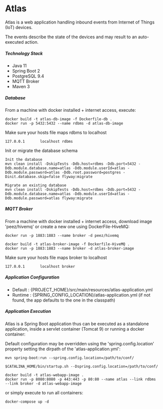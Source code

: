 # Atlas

Atlas is a web application handling inbound events from Internet of Things (IoT) devices.

The events describe the state of the devices and may result to an auto-executed action. 

##### Technology Stack

* Java 11
* Spring Boot 2
* PostgreSQL 9.4
* MQTT Broker
* Maven 3

##### Database

From a machine with docker installed + internet access, execute:

    docker build -t atlas-db-image -f Dockerfile-db .
    docker run -p 5432:5432 --name rdbms -d atlas-db-image

Make sure your hosts file maps rdbms to localhost

    127.0.0.1       localhost rdbms

Init or migrate the database schema

    Init the database
    mvn clean install -DskipTests -Ddb.host=rdbms -Ddb.port=5432 -Ddb.module.database.name=atlas -Ddb.module.userId=atlas -Ddb.module.password=atlas -Ddb.root.password=postgres -Dinit.database.skip=false flyway:migrate
    
    Migrate an existing database
    mvn clean install -DskipTests -Ddb.host=rdbms -Ddb.port=5432 -Ddb.module.database.name=atlas -Ddb.module.userId=atlas -Ddb.module.password=atlas flyway:migrate

##### MQTT Broker

From a machine with docker installed + internet access, download image 'peez/hivemq' or create a new one using DockerFile-HiveMQ:
```
docker run -p 1883:1883 --name broker -d peez/hivemq
```
```
docker build -t atlas-broker-image -f Dockerfile-HiveMQ .
docker run -p 1883:1883 --name broker -d atlas-broker-image
```

Make sure your hosts file maps broker to localhost

    127.0.0.1       localhost broker

##### Application Configuration

* Default : {PROJECT_HOME}/src/main/resources/atlas-application.yml 
* Runtime : {SPRING_CONFIG_LOCATION}/atlas-application.yml (if not found, the app defaults to the one in the classpath)

##### Application Execution

Atlas is a Spring Boot application thus can be executed as a standalone application, inside a servlet container (Tomcat 9) or running a docker container:

Default configuration may be overridden using the 'spring.config.location' property setting the dirpath of the 'atlas-application.yml':
```
mvn spring-boot:run --spring.config.location=/path/to/conf/
```
```
$CATALINA_HOME/bin/startup.sh --Dspring.config.location=/path/to/conf/
```
```
docker build -t atlas-webapp-image .
docker run -p 8080:8080 -p 443:443 -p 80:80 --name atlas --link rdbms --link broker -d atlas-webapp-image
```
or simply execute to run all containers:
```
docker-compose up -d
```